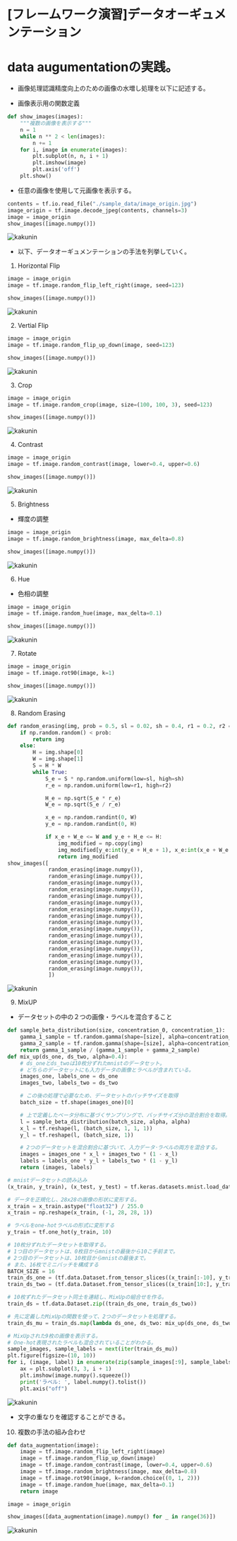 <script type="text/x-mathjax-config">MathJax.Hub.Config({tex2jax:{inlineMath:[['\$','\$'],['\\(','\\)']],processEscapes:true},CommonHTML: {matchFontHeight:false}});</script>
<script type="text/javascript" async src="https://cdnjs.cloudflare.com/ajax/libs/mathjax/2.7.1/MathJax.js?config=TeX-MML-AM_CHTML"></script>

[フレームワーク演習]データオーギュメンテーション
=========

# data augumentationの実践。
- 画像処理認識精度向上のための画像の水増し処理を以下に記述する。


- 画像表示用の関数定義
```python
def show_images(images):
    """複数の画像を表示する"""
    n = 1
    while n ** 2 < len(images):
        n += 1
    for i, image in enumerate(images):
        plt.subplot(n, n, i + 1)
        plt.imshow(image)
        plt.axis('off')
    plt.show()
```

- 任意の画像を使用して元画像を表示する。

```python
contents = tf.io.read_file("./sample_data/image_origin.jpg")
image_origin = tf.image.decode_jpeg(contents, channels=3)
image = image_origin
show_images([image.numpy()])
```

![kakunin](imgs/da_1.png)

- 以下、データオーギュメンテーションの手法を列挙していく。
1. Horizontal Flip

```python
image = image_origin
image = tf.image.random_flip_left_right(image, seed=123)

show_images([image.numpy()])
```

![kakunin](imgs/da_hf.png)

2. Vertial Flip

```python
image = image_origin
image = tf.image.random_flip_up_down(image, seed=123)

show_images([image.numpy()])
```

![kakunin](imgs/da_vf.png)


3. Crop

```python
image = image_origin
image = tf.image.random_crop(image, size=(100, 100, 3), seed=123)

show_images([image.numpy()])
```
![kakunin](imgs/da_c.png)


4. Contrast

```python
image = image_origin
image = tf.image.random_contrast(image, lower=0.4, upper=0.6)

show_images([image.numpy()])
```

![kakunin](imgs/da_contrast.png)


5. Brightness

- 輝度の調整
```python
image = image_origin
image = tf.image.random_brightness(image, max_delta=0.8)

show_images([image.numpy()])

```

![kakunin](imgs/da_brightness.png)


6. Hue
- 色相の調整

```python
image = image_origin
image = tf.image.random_hue(image, max_delta=0.1)

show_images([image.numpy()])
```

![kakunin](imgs/da_hue.png)



7. Rotate

```python
image = image_origin
image = tf.image.rot90(image, k=1)

show_images([image.numpy()])
```

![kakunin](imgs/da_rotate.png)



8. Random Erasing

```python
def random_erasing(img, prob = 0.5, sl = 0.02, sh = 0.4, r1 = 0.2, r2 = 0.8):
    if np.random.random() < prob:
        return img
    else:
        H = img.shape[0]
        W = img.shape[1]
        S = H * W
        while True:
            S_e = S * np.random.uniform(low=sl, high=sh)
            r_e = np.random.uniform(low=r1, high=r2)

            H_e = np.sqrt(S_e * r_e)
            W_e = np.sqrt(S_e / r_e)

            x_e = np.random.randint(0, W)
            y_e = np.random.randint(0, H)

            if x_e + W_e <= W and y_e + H_e <= H:
                img_modified = np.copy(img)
                img_modified[y_e:int(y_e + H_e + 1), x_e:int(x_e + W_e + 1), :] = np.random.uniform(0, 1)
                return img_modified
show_images([
             random_erasing(image.numpy()),
             random_erasing(image.numpy()),
             random_erasing(image.numpy()),
             random_erasing(image.numpy()),
             random_erasing(image.numpy()),
             random_erasing(image.numpy()),
             random_erasing(image.numpy()),
             random_erasing(image.numpy()),
             random_erasing(image.numpy()),
             random_erasing(image.numpy()),
             random_erasing(image.numpy()),
             random_erasing(image.numpy()),
             random_erasing(image.numpy()),
             random_erasing(image.numpy()),
             random_erasing(image.numpy()),
             random_erasing(image.numpy()),
             ])

```

![kakunin](imgs/da_randomerasing.png)


9.  MixUP
- データセットの中の２つの画像・ラベルを混合すること

```python
def sample_beta_distribution(size, concentration_0, concentration_1):
    gamma_1_sample = tf.random.gamma(shape=[size], alpha=concentration_1)
    gamma_2_sample = tf.random.gamma(shape=[size], alpha=concentration_0)
    return gamma_1_sample / (gamma_1_sample + gamma_2_sample)
def mix_up(ds_one, ds_two, alpha=0.4):
    # ds_oneとds_twoは10枚分ずれたmnistのデータセット。
    # どちらのデータセットにも入力データの画像とラベルが含まれている。
    images_one, labels_one = ds_one
    images_two, labels_two = ds_two

    # この後の処理で必要なため、データセットのバッチサイズを取得
    batch_size = tf.shape(images_one)[0]

    # 上で定義したベータ分布に基づくサンプリングで、バッチサイズ分の混合割合を取得。
    l = sample_beta_distribution(batch_size, alpha, alpha)
    x_l = tf.reshape(l, (batch_size, 1, 1, 1))
    y_l = tf.reshape(l, (batch_size, 1))

    # 2つのデータセットを混合割合に基づいて、入力データ･ラベルの両方を混合する。
    images = images_one * x_l + images_two * (1 - x_l)
    labels = labels_one * y_l + labels_two * (1 - y_l)
    return (images, labels)

# mnistデータセットの読み込み
(x_train, y_train), (x_test, y_test) = tf.keras.datasets.mnist.load_data()

# データを正規化し、28x28の画像の形状に変形する。
x_train = x_train.astype("float32") / 255.0
x_train = np.reshape(x_train, (-1, 28, 28, 1))

# ラベルをone-hotラベルの形式に変形する
y_train = tf.one_hot(y_train, 10)

# 10枚分ずれたデータセットを取得する。
# 1つ目のデータセットは、0枚目からmnistの最後から10こ手前まで。
# 2つ目のデータセットは、10枚目からmnistの最後まで。
# また、16枚でミニバッチを構成する
BATCH_SIZE = 16
train_ds_one = (tf.data.Dataset.from_tensor_slices((x_train[:-10], y_train[:-10])).batch(BATCH_SIZE))
train_ds_two = (tf.data.Dataset.from_tensor_slices((x_train[10:], y_train[10:])).batch(BATCH_SIZE))

# 10枚ずれたデータセット同士を連結し、MixUpの組合せを作る。
train_ds = tf.data.Dataset.zip((train_ds_one, train_ds_two))

# 先に定義したMixUpの関数を使って、2つのデータセットを処理する。
train_ds_mu = train_ds.map(lambda ds_one, ds_two: mix_up(ds_one, ds_two, alpha=0.4))

# MixUpされた9枚の画像を表示する。
# One-hot表現されたラベルも混合されていることがわかる。
sample_images, sample_labels = next(iter(train_ds_mu))
plt.figure(figsize=(10, 10))
for i, (image, label) in enumerate(zip(sample_images[:9], sample_labels[:9])):
    ax = plt.subplot(3, 3, i + 1)
    plt.imshow(image.numpy().squeeze())
    print('ラベル: ', label.numpy().tolist())
    plt.axis("off")

```
![kakunin](imgs/da_mixup.png)
- 文字の重なりを確認することができる。

10.  複数の手法の組み合わせ

```python
def data_augmentation(image):
    image = tf.image.random_flip_left_right(image)
    image = tf.image.random_flip_up_down(image)
    image = tf.image.random_contrast(image, lower=0.4, upper=0.6)
    image = tf.image.random_brightness(image, max_delta=0.8)
    image = tf.image.rot90(image, k=random.choice((0, 1, 2)))
    image = tf.image.random_hue(image, max_delta=0.1)
    return image

image = image_origin

show_images([data_augmentation(image).numpy() for _ in range(36)])
```

![kakunin](imgs/da_last.png)
